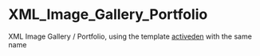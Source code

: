 XML_Image_Gallery_Portfolio
===========================

XML Image Gallery / Portfolio, using the template [activeden](http://activeden.net) with the same name